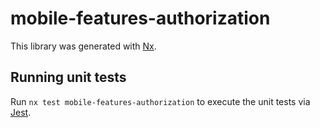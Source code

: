 # mobile-features-authorization

This library was generated with [Nx](https://nx.dev).

## Running unit tests

Run `nx test mobile-features-authorization` to execute the unit tests via [Jest](https://jestjs.io).
